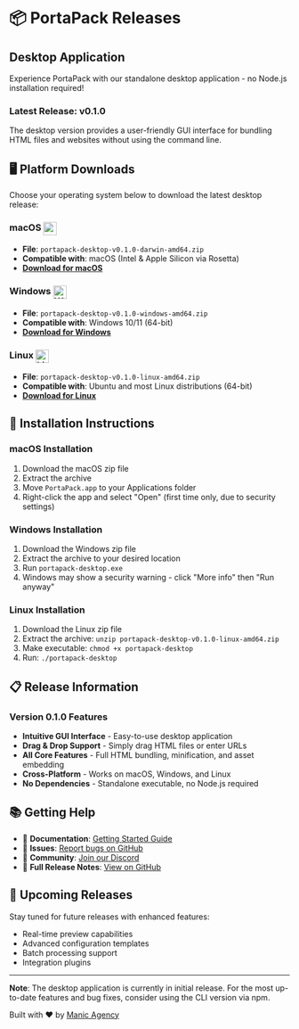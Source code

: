 # 📦 PortaPack Releases

## Desktop Application

Experience PortaPack with our standalone desktop application - no Node.js installation required!

### Latest Release: v0.1.0

The desktop version provides a user-friendly GUI interface for bundling HTML files and websites without using the command line.

## 🖥️ Platform Downloads

Choose your operating system below to download the latest desktop release:

### **macOS** <img src="/apple-icon.svg" alt="macOS" style="width: 24px; height: 24px; display: inline-block; vertical-align: middle;">
- **File**: `portapack-desktop-v0.1.0-darwin-amd64.zip`
- **Compatible with**: macOS (Intel & Apple Silicon via Rosetta)
- [**Download for macOS**](https://github.com/manicinc/portapack/releases/download/desktop-v0.1.0/portapack-desktop-v0.1.0-darwin-amd64.zip)

### **Windows** <img src="/windows-icon.svg" alt="Windows" style="width: 24px; height: 24px; display: inline-block; vertical-align: middle;">
- **File**: `portapack-desktop-v0.1.0-windows-amd64.zip`
- **Compatible with**: Windows 10/11 (64-bit)
- [**Download for Windows**](https://github.com/manicinc/portapack/releases/download/desktop-v0.1.0/portapack-desktop-v0.1.0-windows-amd64.zip)

### **Linux** <img src="/linux-icon.svg" alt="Linux" style="width: 24px; height: 24px; display: inline-block; vertical-align: middle;">
- **File**: `portapack-desktop-v0.1.0-linux-amd64.zip`
- **Compatible with**: Ubuntu and most Linux distributions (64-bit)
- [**Download for Linux**](https://github.com/manicinc/portapack/releases/download/desktop-v0.1.0/portapack-desktop-v0.1.0-linux-amd64.zip)

## 🚀 Installation Instructions

### macOS Installation
1. Download the macOS zip file
2. Extract the archive
3. Move `PortaPack.app` to your Applications folder
4. Right-click the app and select "Open" (first time only, due to security settings)

### Windows Installation  
1. Download the Windows zip file
2. Extract the archive to your desired location
3. Run `portapack-desktop.exe`
4. Windows may show a security warning - click "More info" then "Run anyway"

### Linux Installation
1. Download the Linux zip file
2. Extract the archive: `unzip portapack-desktop-v0.1.0-linux-amd64.zip`
3. Make executable: `chmod +x portapack-desktop`
4. Run: `./portapack-desktop`

## 📋 Release Information

### Version 0.1.0 Features
- **Intuitive GUI Interface** - Easy-to-use desktop application
- **Drag & Drop Support** - Simply drag HTML files or enter URLs
- **All Core Features** - Full HTML bundling, minification, and asset embedding
- **Cross-Platform** - Works on macOS, Windows, and Linux
- **No Dependencies** - Standalone executable, no Node.js required

## 📚 Getting Help

- 📖 **Documentation**: [Getting Started Guide](/getting-started)
- 🐛 **Issues**: [Report bugs on GitHub](https://github.com/manicinc/portapack/issues)
- 💬 **Community**: [Join our Discord](https://discord.gg/AdJQpDsG)
- 🔗 **Full Release Notes**: [View on GitHub](https://github.com/manicinc/portapack/releases/tag/desktop-v0.1.0)

## 🔮 Upcoming Releases

Stay tuned for future releases with enhanced features:
- Real-time preview capabilities
- Advanced configuration templates  
- Batch processing support
- Integration plugins

---

**Note**: The desktop application is currently in initial release. For the most up-to-date features and bug fixes, consider using the CLI version via npm.

Built with ❤️ by [Manic Agency](https://manic.agency)